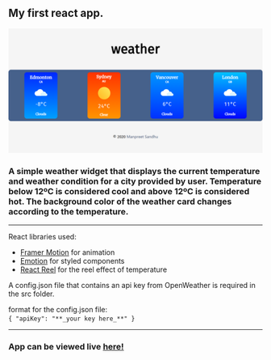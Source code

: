 ## My first react app. 

![Demo Screenshot](weather.png)

### A simple weather widget that displays the current temperature and weather condition for a city provided by user. Temperature below 12ºC is considered cool and above 12ºC is considered hot. The background color of the weather card changes according to the temperature.
---
React libraries used:
- [Framer Motion](https://www.framer.com/motion/) for animation
- [Emotion](https://emotion.sh/docs/styled) for styled components
- [React Reel](https://www.npmjs.com/package/react-reel) for the reel effect of temperature

A config.json file that contains an api key from OpenWeather is required in the src folder.  

format for the config.json file:  
`{ "apiKey": "**_your key here_**" }`

---

### App can be viewed live [here!](https://manpreetsandhu.io/weather/)
